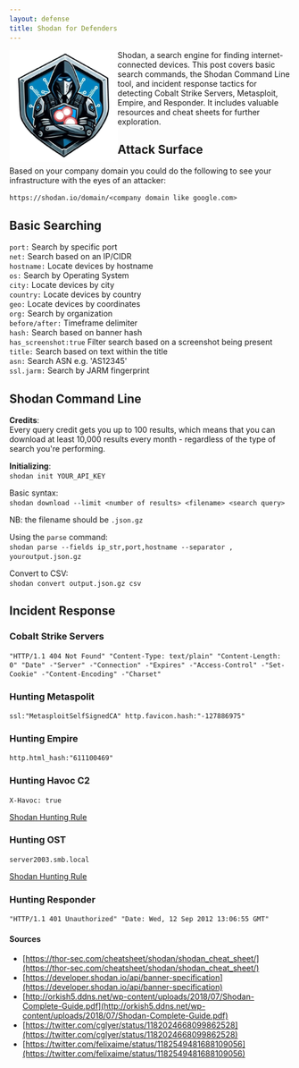```yaml
---
layout: defense
title: Shodan for Defenders
---
```


<img height="200" align="left" src="/images/shodan_defender_logo.png" >
Shodan, a search engine for finding internet-connected devices. This post covers basic search commands, the Shodan Command Line tool, and incident response tactics for detecting Cobalt Strike Servers, Metasploit, Empire, and Responder. It includes valuable resources and cheat sheets for further exploration.

## Attack Surface 

Based on your company domain you could do the following to see your infrastructure with the eyes of an attacker:

```
https://shodan.io/domain/<company domain like google.com>
```

## Basic Searching

`port:` Search by specific port  
`net:` Search based on an IP/CIDR  
`hostname:` Locate devices by hostname  
`os:` Search by Operating System  
`city:` Locate devices by city  
`country:` Locate devices by country  
`geo:` Locate devices by coordinates  
`org:` Search by organization  
`before/after:` Timeframe delimiter  
`hash:` Search based on banner hash  
`has_screenshot:true` Filter search based on a screenshot being present  
`title:` Search based on text within the title  
`asn:` Search ASN e.g. 'AS12345'  
`ssl.jarm:` Search by JARM fingerprint  

## Shodan Command Line

**Credits**:  
Every query credit gets you up to 100 results, which means that you can download at least 10,000 results every month - regardless of the type of search you're performing.

**Initializing**:  
`shodan init YOUR_API_KEY`  

Basic syntax:  
`shodan download --limit <number of results> <filename> <search query>`

NB: the filename should be `.json.gz`  

Using the `parse` command:  
`shodan parse --fields ip_str,port,hostname --separator , youroutput.json.gz`

Convert to CSV:  
`shodan convert output.json.gz csv`

<!-- cSpell:disable -->
## Incident Response

### Cobalt Strike Servers
```
"HTTP/1.1 404 Not Found" "Content-Type: text/plain" "Content-Length: 0" "Date" -"Server" -"Connection" -"Expires" -"Access-Control" -"Set-Cookie" -"Content-Encoding" -"Charset"
```

### Hunting Metaspolit
```
ssl:"MetasploitSelfSignedCA" http.favicon.hash:"-127886975"
```

### Hunting Empire
```
http.html_hash:"611100469"
```

### Hunting Havoc C2
```
X-Havoc: true
```

[Shodan Hunting Rule](https://www.shodan.io/search?query=X-Havoc%3A+true&source=post_page-----2d7bb4e46d64--------------------------------)

### Hunting OST 
```
server2003.smb.local
```

[Shodan Hunting Rule](https://www.shodan.io/search?query=HTTP%2F1.1+401+Unauthorized+Date%3A+Wed+12+Sep+2012+13%3A06%3A55+GMT&source=post_page-----2d7bb4e46d64--------------------------------)

### Hunting Responder
```
"HTTP/1.1 401 Unauthorized" "Date: Wed, 12 Sep 2012 13:06:55 GMT"
```


#### Sources     
* [https://thor-sec.com/cheatsheet/shodan/shodan_cheat_sheet/](https://thor-sec.com/cheatsheet/shodan/shodan_cheat_sheet/)
* [https://developer.shodan.io/api/banner-specification](https://developer.shodan.io/api/banner-specification)  
* [http://orkish5.ddns.net/wp-content/uploads/2018/07/Shodan-Complete-Guide.pdf](http://orkish5.ddns.net/wp-content/uploads/2018/07/Shodan-Complete-Guide.pdf)
* [https://twitter.com/cglyer/status/1182024668099862528](https://twitter.com/cglyer/status/1182024668099862528)
* [https://twitter.com/felixaime/status/1182549481688109056](https://twitter.com/felixaime/status/1182549481688109056)
<!-- cSpell:enable -->